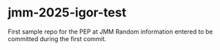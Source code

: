 # jmm-2025-igor-test
First sample repo for the PEP at JMM
Random information entered to be committed during the first commit.
